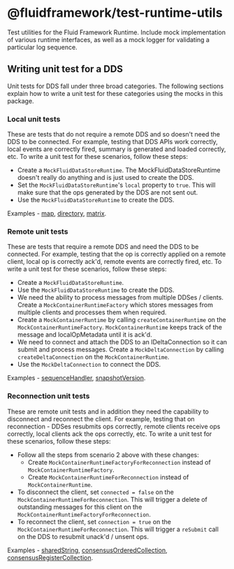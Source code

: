 # @fluidframework/test-runtime-utils

Test utilities for the Fluid Framework Runtime.  Include mock implementation of various runtime interfaces, as well as a mock logger for validating a particular log sequence.

## Writing unit test for a DDS

Unit tests for DDS fall under three broad categories. The following sections explain how to write a unit test for these categories using the mocks in this package.

### Local unit tests

These are tests that do not require a remote DDS and so doesn't need the DDS to be connected. For example, testing that DDS APIs work correctly, local events are correctly fired, summary is generated and loaded correctly, etc.
To write a unit test for these scenarios, follow these steps:
- Create a `MockFluidDataStoreRuntime`. The MockFluidDataStoreRuntime doesn't really do anything and is just used to create the DDS.
- Set the `MockFluidDataStoreRuntime`'s `local` property to `true`. This will make sure that the ops generated by the DDS are not sent out.
- Use the `MockFluidDataStoreRuntime` to create the DDS.

Examples - [map](../map/src/test/map.spec.ts), [directory](../map/src/test/directory.spec.ts), [matrix](../matrix/test/matrix.spec.ts).

### Remote unit tests

These are tests that require a remote DDS and need the DDS to be connected. For example, testing that the op is correctly applied on a remote client, local op is correctly ack'd, remote events are correctly fired, etc.
To write a unit test for these scenarios, follow these steps:
- Create a `MockFluidDataStoreRuntime`.
- Use the `MockFluidDataStoreRuntime` to create the DDS.
- We need the ability to process messages from multiple DDSes / clients. Create a `MockContainerRuntimeFactory` which stores messages from multiple clients and processes them when required.
- Create a `MockContainerRuntime` by calling `createContainerRuntime` on the `MockContainerRuntimeFactory`. `MockContainerRuntime` keeps track of the message and localOpMetadata until it is ack'd.
- We need to connect and attach the DDS to an IDeltaConnection so it can submit and process messages. Create a `MockDeltaConnection` by calling `createDeltaConnection` on the `MockContainerRuntime`.
- Use the `MockDeltaConnection` to connect the DDS.

Examples - [sequenceHandler](..//../framework/undo-redo/src/test/sequenceHandler.spec.ts), [snapshotVersion](../sequence/src/test/snapshotVersion.spec.ts).

### Reconnection unit tests

These are remote unit tests and in addition they need the capability to disconnect and reconnect the client. For example, testing that on reconnection - DDSes resubmits ops correctly, remote clients receive ops correctly, local clients ack the ops correctly, etc.
To write a unit test for these scenarios, follow these steps:
- Follow all the steps from scenario 2 above with these changes:
  - Create `MockContainerRuntimeFactoryForReconnection` instead of `MockContainerRuntimeFactory`.
  - Create `MockContainerRuntimeForReconnection` instead of `MockContainerRuntime`.
- To disconnect the client, set `connected = false` on the `MockContainerRuntimeForReconnection`. This will trigger a delete of outstanding messages for this client on the `MockContainerRuntimeFactoryForReconnection`.
- To reconnect the client, set `connection = true` on the `MockContainerRuntimeForReconnection`. This will trigger a `reSubmit` call on the DDS to resubmit unack'd / unsent ops.

Examples - [sharedString](../sequence/src/test/sharedString.spec.ts), [consensusOrderedCollection](../consensus-ordered-collection/src/test/consensusOrderedCollection.spec.ts), [consensusRegisterCollection](../consensus-register-collection/src/test/consensusRegisterCollection.spec.ts).
